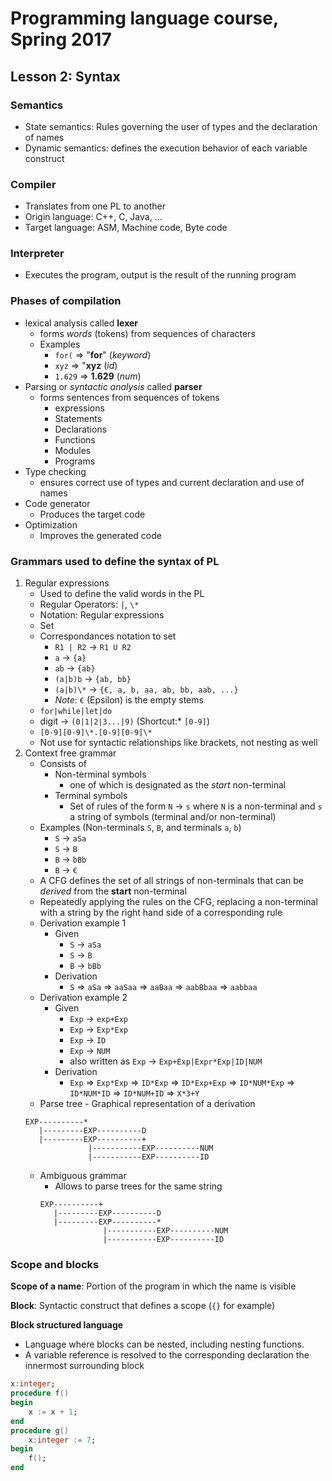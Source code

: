 # Programming language course, Spring 2017

## Lesson 2: Syntax

### Semantics
- State semantics: Rules governing the user of types and the declaration of names
- Dynamic semantics: defines the execution behavior of each variable construct

### Compiler
- Translates from one PL to another
- Origin language: C++, C, Java, ...
- Target language: ASM, Machine code, Byte code

### Interpreter
- Executes the program, output is the result of the running program

### Phases of compilation
- lexical analysis called **lexer**
	- forms *words* (tokens) from sequences of characters
	- Examples
		- `for(` => "**for**" (*keyword*)
		- `xyz` => "**xyz** (*id*)
		- `1.629` => **1.629** (*num*)
- Parsing or *syntactic analysis* called **parser**
	- forms sentences from sequences of tokens
		- expressions
		- Statements
		- Declarations
		- Functions
		- Modules
		- Programs
- Type checking
	- ensures correct use of types and current declaration and use of names
- Code generator
	- Produces the target code
- Optimization
	- Improves the generated code

### Grammars used to define the syntax of PL
1. Regular expressions
	- Used to define the valid words in the PL
	- Regular Operators: `|`, `\*`
	- Notation: Regular expressions
	- Set
	- Correspondances notation to set
		- `R1 | R2` -> `R1 U R2`
		- `a` -> `{a}`
		- `ab` -> `{ab}`
		- `(a|b)b` -> `{ab, bb}`
		- `(a|b)\*` -> `{€, a, b, aa, ab, bb, aab, ...}`
		- *Note*: `€` (Epsilon) is the empty stems
	- `for|while|let|do`
	- digit -> `(0|1|2|3...|9)`  (Shortcut:* `[0-9]`)
	- `[0-9][0-9]\*.[0-9][0-9]\*`
	- Not use for syntactic relationships like brackets, not nesting as well
2. Context free grammar
    - Consists of
        - Non-terminal symbols
            - one of which is designated as the *start* non-terminal
        - Terminal symbols
            - Set of rules of the form `N` -> `s` where `N` is a 
            non-terminal and `s` a string of symbols (terminal and/or non-terminal)
    - Examples (Non-terminals `S`, `B`, and terminals `a`, `b`)
        - `S` -> `aSa`
        - `S` -> `B`
        - `B` -> `bBb`
        - `B` -> `€`
    - A CFG defines the set of all strings of non-terminals that can be 
    *derived* from the **start** non-terminal
    - Repeatedly applying the rules on the CFG, replacing a non-terminal 
    with a string by the right hand side of a corresponding rule
    - Derivation example 1
        - Given
            - `S` -> `aSa`
            - `S` -> `B`
            - `B` -> `bBb`
        - Derivation
            - `S` => `aSa` => `aaSaa` => `aaBaa` => `aabBbaa` => `aabbaa`
    - Derivation example 2
        - Given
            - `Exp` -> `exp+Exp`
            - `Exp` -> `Exp*Exp`
            - `Exp` -> `ID`
            - `Exp` -> `NUM`
            - also written as `Exp` -> `Exp+Exp|Expr*Exp|ID|NUM`
        - Derivation
            - `Exp` => `Exp*Exp` => `ID*Exp` => `ID*Exp+Exp` => `ID*NUM*Exp` => `ID*NUM*ID` => `ID*NUM+ID` => `X*3+Y`
    - Parse tree - Graphical representation of a derivation
    ```
    EXP----------*
       |---------EXP----------D
       |---------EXP----------+
                  |-----------EXP----------NUM
                  |-----------EXP----------ID
    ```
    - Ambiguous grammar
        - Allows to parse trees for the same string
        ```
        EXP----------+
           |---------EXP----------D
           |---------EXP----------*
                      |-----------EXP----------NUM
                      |-----------EXP----------ID
        ```
		
### Scope and blocks        
**Scope of a name**: Portion of the program in which the name is visible

**Block**: Syntactic construct that defines a scope (`{}` for example)

**Block structured language**
- Language where blocks can be nested, including nesting functions.
- A variable reference is resolved to the corresponding declaration 
the innermost surrounding block

```ada
x:integer;
procedure f()
begin
	x := x + 1;
end
procedure g()
	x:integer := 7;
begin
	f();
end
```